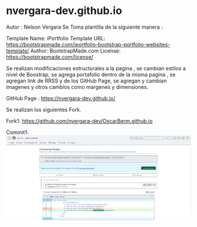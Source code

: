 # nvergara-dev.github.io
Autor : Nelson Vergara
Se Toma plantilla de la siguiente manera :

Template Name: iPortfolio
Template URL: https://bootstrapmade.com/iportfolio-bootstrap-portfolio-websites-template/
Author: BootstrapMade.com
License: https://bootstrapmade.com/license/

Se realizan modificaciones estructurales a la pagina , se cambian estilos a nivel de Boostrap, se agrega portafolio dentro de la misma pagina , se agregan link de RRSS y de los GitHub Page, se agregan y cambian imagenes y otros cambios como margenes y dimensiones.

GitHub Page :
https://nvergara-dev.github.io/


Se realizan los siguientes Fork.

Fork1:
https://github.com/nvergara-dev/OscarBerm.github.io

Commit1:
![alt text](image-1.png)